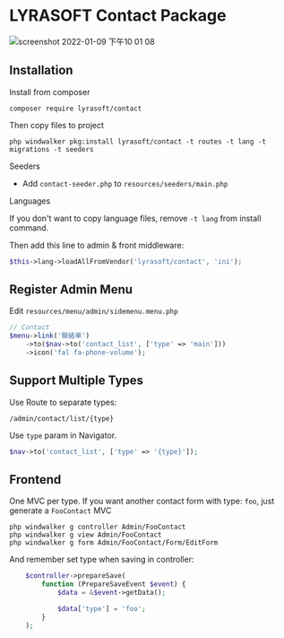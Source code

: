 # LYRASOFT Contact Package

![screenshot 2022-01-09 下午10 01 08](https://user-images.githubusercontent.com/1639206/148685457-379396e3-6da4-4c73-9c75-130e4b128004.jpg)

## Installation

Install from composer

```shell
composer require lyrasoft/contact
```

Then copy files to project

```shell
php windwalker pkg:install lyrasoft/contact -t routes -t lang -t migrations -t seeders
```

Seeders

- Add `contact-seeder.php` to `resources/seeders/main.php`

Languages

If you don't want to copy language files, remove `-t lang` from install command.

Then add this line to admin & front middleware:

```php
$this->lang->loadAllFromVendor('lyrasoft/contact', 'ini');
```

## Register Admin Menu

Edit `resources/menu/admin/sidemenu.menu.php`

```php
// Contact
$menu->link('聯絡單')
    ->to($nav->to('contact_list', ['type' => 'main']))
    ->icon('fal fa-phone-volume');
```

## Support Multiple Types

Use Route to separate types:

```
/admin/contact/list/{type}
```

Use `type` param in Navigator.

```php
$nav->to('contact_list', ['type' => '{type}']);
```

## Frontend

One MVC per type. If you want another contact form with type: `foo`, just generate a `FooContact` MVC

```shell
php windwalker g controller Admin/FooContact
php windwalker g view Admin/FooContact
php windwalker g form Admin/FooContact/Form/EditForm
```

And remember set type when saving in controller:

```php
    $controller->prepareSave(
        function (PrepareSaveEvent $event) {
            $data = &$event->getData();

            $data['type'] = 'foo';
        }
    );
```
